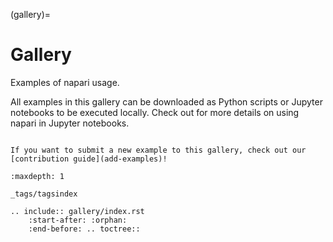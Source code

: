 (gallery)=
# Gallery

Examples of napari usage.

All examples in this gallery can be downloaded as Python scripts or Jupyter
notebooks to be executed locally. Check out [](launch-jupyter) for more details
on using napari in Jupyter notebooks.

```{note}

If you want to submit a new example to this gallery, check out our
[contribution guide](add-examples)!
```

```{toctree}
:maxdepth: 1

_tags/tagsindex
```

```{eval-rst}
.. include:: gallery/index.rst
    :start-after: :orphan:
    :end-before: .. toctree::
```
